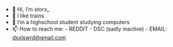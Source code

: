 - 👋 Hi, I’m storx_
- 👀 I like trains
- 🌱 I’m a highschool student studying computers 
- 📫 How to reach me:
          - REDDIT
          - DSC (sadly inactive)
          - EMAIL: dxxlswrd@gmail.com

<!---
dxxl/dxxl is a ✨ special ✨ repository because its `README.md` (this file) appears on your GitHub profile.
You can click the Preview link to take a look at your changes.
--->
